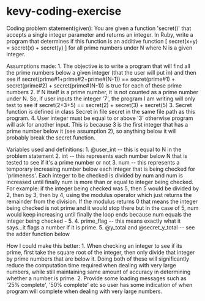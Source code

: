 kevy-coding-exercise
====================
Coding problem statement(given): You are given a function 'secret()' that accepts a single integer parameter and returns an integer. In Ruby, write a program that determines if this function is an additive function [ secret(x+y) = secret(x) + secret(y) ] for all prime numbers under N where N is a given integer.

Assumptions made:
	1. The objective is to write a program that will find all the prime numbers below a given integer (that the user will put in) and then see if secret(prime#1+prime#2+prime#(N-1)) == secret(prime#1) + secret(prime#2) + secret(prime#(N-1)) is true for each of these prime numbers
	2. If N itself is a prime number, it is not counted as a prime number under N. So, if user inputs the integer '7', the program I am writing will only test to see if secret(2+3+5) == secret(2) + secret(3) + secret(5)
	3. Secret function is defined in class Secret in file secret in the same file path as this program.
	4. User integer must be equal to or above '3' otherwise program will ask for another input. This is because 3 is the first integer that has a prime number below it (see assumption 2), so anything below it will probably break the secret function.

Variables used and definitions:
	1. @user_int -- this is equal to N in the problem statement
	2. int -- this represents each number below N that is tested to see if it's a prime number or not
	3. num -- this represents a temporary increasing number below each integer that is being checked for 'primeness'. Each integer to be checked is divided by num and num is increased until finally num is more than or equal to integer being checked. For example: if the integer being checked was 5, then 5 would be divided by 2, then by 3, then by 4, using the modulus operator which just returns the remainder from the division. If the modulus returns 0 that means the integer being checked is not prime and it would stop there but in the case of 5, num would keep increasing until finally the loop ends because num equals the integer being checked - 5.
	4. prime_flag -- this means exactly what it says...it flags a number if it is prime.
	5. @y_total and @secret_y_total -- see the adder function below

How I could make this better:
	1. When checking an integer to see if its prime, first take the square root of the integer, then only divide that integer by prime numbers that are below it. Doing both of these will significantly reduce the computation time required when dealing with very large numbers, while still maintaining same amount of accuracy in determining whether a number is prime.
	2. Provide some loading messages such as '25% complete', '50% complete' etc so user has some indication of when program will complete when dealing with very large numbers.
